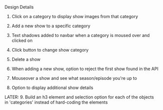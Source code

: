 Design Details

1. Click on a category to display show images from that category
2. Add a new show to a specific category
3. Text shadows added to navbar when a category is moused over and clicked on
4. Click button to change show category
5. Delete a show

6. When adding a new show, option to reject the first show found in the API
7. Mouseover a show and see what season/episode you're up to 
8. Option to display additional show details

LATER:
9.  Build an h3 element and selection option for each of the objects in 'categories' instead of hard-coding the elements
